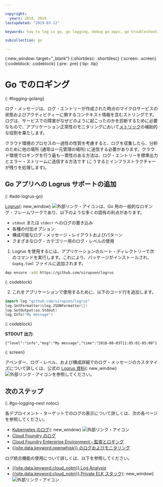 ```yaml
---

copyright:
  years: 2018, 2019
lastupdated: "2019-03-12"

keywords: how to log in go, go logging, debug go apps, go troubleshooting, logrus go, go stdout

subcollection: go

---
```


{:new_window: target="_blank"}
{:shortdesc: .shortdesc}
{:screen: .screen}
{:codeblock: .codeblock}
{:pre: .pre}
{:tip: .tip}

# Go でのロギング
{: #logging-golang}

ログ・メッセージは、ログ・エントリーが作成された時点のマイクロサービスの状態およびアクティビティーに関するコンテキスト情報を含むストリングです。 ログは、サービスでの障害がなぜどのように起こったのかを診断するために必要なもので、アプリケーション正常性のモニタリングにおいて[メトリック](/docs/go?topic=go-appmetrics#appmetrics)の補助的な役割を果たします。

クラウド環境のプロセスの一過性の性質を考慮すると、ログを収集したら、分析のために他の場所 (通常は一元管理の場所) に送信する必要があります。クラウド環境でロギングを行う最も一貫性のある方法は、ログ・エントリーを標準出力とエラー・ストリームに送信する方法です (こうするとインフラストラクチャーが残りを処理します)。

## Go アプリへの Logrus サポートの追加
{: #add-logrus-go}

[Logrus](https://github.com/sirupsen/logrus){: new_window} ![外部リンク・アイコン](../icons/launch-glyph.svg "外部リンク・アイコン")は、Go 用の一般的なロギング・フレームワークであり、以下のような多くの固有の利点があります。 
 * `stdout` または `stderr` へのログの書き込み
 * 各種の付加オプション
 * 構成可能なログ・メッセージ・レイアウトおよびパターン
 * さまざまなログ・カテゴリー用のログ・レベルの使用

1. Logrus を使用するには、アプリケーションのルート・ディレクトリーで次のコマンドを実行します。これにより、パッケージがインストールされ、`Gopkg.toml` ファイルに追加されます。
  ```bash
  dep ensure -add https://github.com/sirupsen/logrus
  ```
  {: codeblock}

2. これをアプリケーションで使用するために、以下のコード行を追加します。
  ```go
  import log "github.com/sirupsen/logrus"
  log.SetFormatter(&log.JSONFormatter{})
  log.SetOutput(os.Stdout)
  log.Info("My message")
  ```
  {: codeblock}

  **STDOUT 出力**:
  ```
  {"level":"info","msg":"My message","time":"2018-08-03T11:05:02-05:00"}
  ```
  {: screen}

アペンダー、ログ・レベル、および構成詳細でのログ・メッセージのカスタマイズについて詳しくは、公式の [Logrus 資料](https://godoc.org/gopkg.in/Sirupsen/logrus.v0){: new_window}  ![外部リンク・アイコン](../icons/launch-glyph.svg "外部リンク・アイコン")を参照してください。

## 次のステップ
{: #go-logging-next notoc}

各デプロイメント・ターゲットでのログの表示について詳しくは、次の各ページを参照してください。
* [Kubernetes のログ](https://kubernetes.io/docs/concepts/cluster-administration/logging/){: new_window} ![外部リンク・アイコン](../icons/launch-glyph.svg "外部リンク・アイコン")
* [Cloud Foundry のログ](/docs/cli/reference/bluemix_cli?topic=cloud-cli-ibmcloud_cli#ibmcloud_app_logs)
* [Cloud Foundry Enterprise Environment - 監査とロギング](/docs/cloud-foundry?topic=cloud-foundry-auditing-logging#auditing-logging)
* [{{site.data.keyword.openwhisk}} のログおよびモニタリング](/docs/openwhisk?topic=cloud-functions-openwhisk_logs#openwhisk_logs)

ログ統合機能の使用について詳しくは、以下を参照してください。
* [{{site.data.keyword.cloud_notm}} Log Analysis](/docs/services/CloudLogAnalysis?topic=cloudloganalysis-log_analysis_ov#log_analysis_ov)
* [{{site.data.keyword.cloud_notm}} Private ELK スタック](https://www.ibm.com/support/knowledgecenter/en/SSBS6K_2.1.0.2/manage_metrics/logging_elk.html){: new_window} ![外部リンク・アイコン](../icons/launch-glyph.svg "外部リンク・アイコン")
